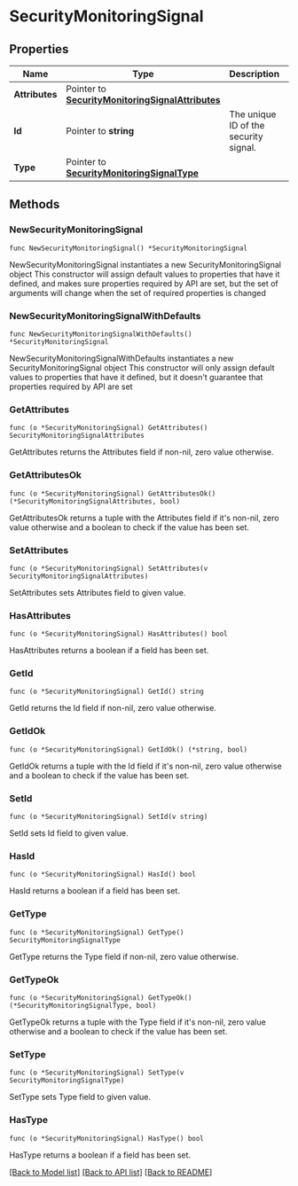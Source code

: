 # SecurityMonitoringSignal

## Properties

Name | Type | Description | Notes
------------ | ------------- | ------------- | -------------
**Attributes** | Pointer to [**SecurityMonitoringSignalAttributes**](SecurityMonitoringSignalAttributes.md) |  | [optional] 
**Id** | Pointer to **string** | The unique ID of the security signal. | [optional] 
**Type** | Pointer to [**SecurityMonitoringSignalType**](SecurityMonitoringSignalType.md) |  | [optional] [default to SECURITYMONITORINGSIGNALTYPE_SIGNAL]

## Methods

### NewSecurityMonitoringSignal

`func NewSecurityMonitoringSignal() *SecurityMonitoringSignal`

NewSecurityMonitoringSignal instantiates a new SecurityMonitoringSignal object
This constructor will assign default values to properties that have it defined,
and makes sure properties required by API are set, but the set of arguments
will change when the set of required properties is changed

### NewSecurityMonitoringSignalWithDefaults

`func NewSecurityMonitoringSignalWithDefaults() *SecurityMonitoringSignal`

NewSecurityMonitoringSignalWithDefaults instantiates a new SecurityMonitoringSignal object
This constructor will only assign default values to properties that have it defined,
but it doesn't guarantee that properties required by API are set

### GetAttributes

`func (o *SecurityMonitoringSignal) GetAttributes() SecurityMonitoringSignalAttributes`

GetAttributes returns the Attributes field if non-nil, zero value otherwise.

### GetAttributesOk

`func (o *SecurityMonitoringSignal) GetAttributesOk() (*SecurityMonitoringSignalAttributes, bool)`

GetAttributesOk returns a tuple with the Attributes field if it's non-nil, zero value otherwise
and a boolean to check if the value has been set.

### SetAttributes

`func (o *SecurityMonitoringSignal) SetAttributes(v SecurityMonitoringSignalAttributes)`

SetAttributes sets Attributes field to given value.

### HasAttributes

`func (o *SecurityMonitoringSignal) HasAttributes() bool`

HasAttributes returns a boolean if a field has been set.

### GetId

`func (o *SecurityMonitoringSignal) GetId() string`

GetId returns the Id field if non-nil, zero value otherwise.

### GetIdOk

`func (o *SecurityMonitoringSignal) GetIdOk() (*string, bool)`

GetIdOk returns a tuple with the Id field if it's non-nil, zero value otherwise
and a boolean to check if the value has been set.

### SetId

`func (o *SecurityMonitoringSignal) SetId(v string)`

SetId sets Id field to given value.

### HasId

`func (o *SecurityMonitoringSignal) HasId() bool`

HasId returns a boolean if a field has been set.

### GetType

`func (o *SecurityMonitoringSignal) GetType() SecurityMonitoringSignalType`

GetType returns the Type field if non-nil, zero value otherwise.

### GetTypeOk

`func (o *SecurityMonitoringSignal) GetTypeOk() (*SecurityMonitoringSignalType, bool)`

GetTypeOk returns a tuple with the Type field if it's non-nil, zero value otherwise
and a boolean to check if the value has been set.

### SetType

`func (o *SecurityMonitoringSignal) SetType(v SecurityMonitoringSignalType)`

SetType sets Type field to given value.

### HasType

`func (o *SecurityMonitoringSignal) HasType() bool`

HasType returns a boolean if a field has been set.


[[Back to Model list]](../README.md#documentation-for-models) [[Back to API list]](../README.md#documentation-for-api-endpoints) [[Back to README]](../README.md)


